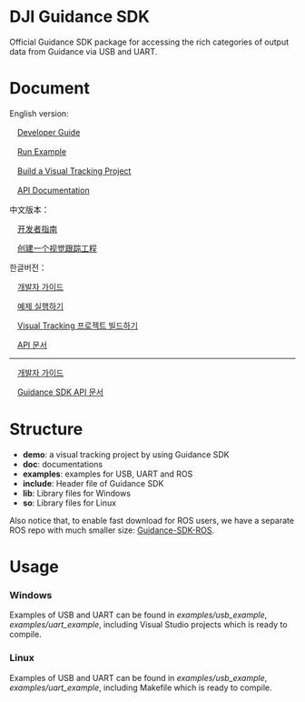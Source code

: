 DJI Guidance SDK
========================

Official Guidance SDK package for accessing the rich categories of output data from Guidance via USB and UART.

Document
============

English version:


　[Developer Guide](doc/Guides/Developer_Guide/en/DeveloperGuide_en.md)

　[Run Example](doc/Guides/RunExample/runExample.md)

　[Build a Visual Tracking Project](doc/Guides/Visual_Tracking_tutorial/visual_Tracking_tutorial_en.md)

　[API Documentation](doc/Guidance_SDK_API/Guidance_SDK_API.md)


中文版本：

　[开发者指南](doc/Guides/Developer_Guide/cn/DeveloperGuide_cn.md)　

　[创建一个视觉跟踪工程](doc/Guides/Visual_Tracking_tutorial/visual_Tracking_tutorial_cn.md)


한글버전：


　[개발자 가이드](doc/Guides/Developer_Guide/en/DeveloperGuide_kr.md)

　[예제 실행하기](doc/Guides/RunExample/runExample.md)

　[Visual Tracking 프로젝트 빌드하기](doc/Guides/Visual_Tracking_tutorial/visual_Tracking_tutorial_kr.md)

　[API 문서](doc/Guidance_SDK_API/Guidance_SDK_API_kr.md)


----

　[개발자 가이드](doc/개발자가이드/개발자가이드.md)　

　[Guidance SDK API 문서](doc/Guidance_SDK_API_kr.md)


Structure
=========
-	**demo**: a visual tracking project by using Guidance SDK
-	**doc**: documentations
-	**examples**: examples for USB, UART and ROS
-	**include**: Header file of Guidance SDK 
-	**lib**: Library files for Windows
-	**so**: Library files for Linux

Also notice that, to enable fast download for ROS users, we have a separate ROS repo with much smaller size: [Guidance-SDK-ROS](https://github.com/dji-sdk/Guidance-SDK-ROS).

Usage
=========
### Windows ###

Examples of USB and UART can be found in *examples/usb\_example*, *examples/uart\_example*,	including Visual Studio projects which is ready to compile.  

### Linux ###

Examples of USB and UART can be found in *examples/usb\_example*, *examples/uart\_example*,	including Makefile which is ready to compile. 
